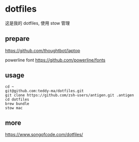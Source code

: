 # dotfiles

这是我的 dotfiles, 使用 stow 管理

## prepare

https://github.com/thoughtbot/laptop

powerline font https://github.com/powerline/fonts

## usage

```shell
cd ~
git@github.com:teddy-ma/dotfiles.git
git clone https://github.com/zsh-users/antigen.git .antigen
cd dotfiles
brew bundle
stow mac
```

## more

https://www.songofcode.com/dotfiles/
